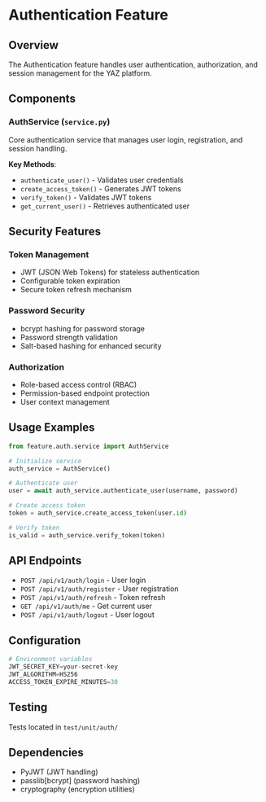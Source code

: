# Authentication Feature

## Overview
The Authentication feature handles user authentication, authorization, and session management for the YAZ platform.

## Components

### AuthService (`service.py`)
Core authentication service that manages user login, registration, and session handling.

**Key Methods**:
- `authenticate_user()` - Validates user credentials
- `create_access_token()` - Generates JWT tokens
- `verify_token()` - Validates JWT tokens
- `get_current_user()` - Retrieves authenticated user

## Security Features

### Token Management
- JWT (JSON Web Tokens) for stateless authentication
- Configurable token expiration
- Secure token refresh mechanism

### Password Security
- bcrypt hashing for password storage
- Password strength validation
- Salt-based hashing for enhanced security

### Authorization
- Role-based access control (RBAC)
- Permission-based endpoint protection
- User context management

## Usage Examples

```python
from feature.auth.service import AuthService

# Initialize service
auth_service = AuthService()

# Authenticate user
user = await auth_service.authenticate_user(username, password)

# Create access token
token = auth_service.create_access_token(user.id)

# Verify token
is_valid = auth_service.verify_token(token)
```

## API Endpoints

- `POST /api/v1/auth/login` - User login
- `POST /api/v1/auth/register` - User registration
- `POST /api/v1/auth/refresh` - Token refresh
- `GET /api/v1/auth/me` - Get current user
- `POST /api/v1/auth/logout` - User logout

## Configuration

```python
# Environment variables
JWT_SECRET_KEY=your-secret-key
JWT_ALGORITHM=HS256
ACCESS_TOKEN_EXPIRE_MINUTES=30
```

## Testing
Tests located in `test/unit/auth/`

## Dependencies
- PyJWT (JWT handling)
- passlib[bcrypt] (password hashing)
- cryptography (encryption utilities)
